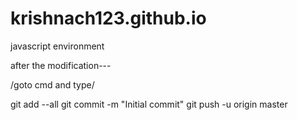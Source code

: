 # krishnach123.github.io
javascript environment


after the modification---

/goto cmd and type/

git add --all git commit -m "Initial commit" git push -u origin master
